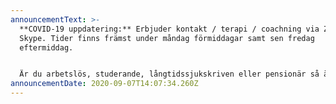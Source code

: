 ```yaml
---
announcementText: >-
  **COVID-19 uppdatering:** Erbjuder kontakt / terapi / coachning via Zoom eller
  Skype. Tider finns främst under måndag förmiddagar samt sen fredag
  eftermiddag.


  Är du arbetslös, studerande, långtidssjukskriven eller pensionär så är kostnaden reducerad med 20%.
announcementDate: 2020-09-07T14:07:34.260Z
---
```

